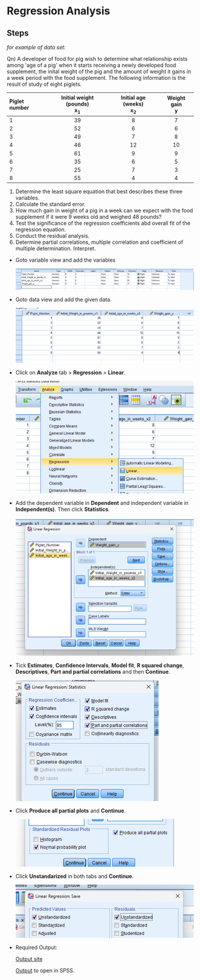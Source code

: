 # Regression Analysis

## Steps

_for example of data set:_

Qn) A developer of food for pig wish to determine what relationship exists among 'age of a pig' when it starts receiving a newly developed food supplement, the inital weight of the pig and the amount of weight it gains in a week period with the food supplement. The following information is the result of study of eight piglets.

| Piglet number<br/> | Initial weight (pounds)<br/><center>x<sub>1</sub></center> | Initial age (weeks)<br/><center>x<sub>2</sub></center> | Weight gain<br/><center>y</center> |
| :----------------- | :--------------------------------------------------------: | :----------------------------------------------------: | :--------------------------------: |
| 1                  |                             39                             |                           8                            |                 7                  |
| 2                  |                             52                             |                           6                            |                 6                  |
| 3                  |                             49                             |                           7                            |                 8                  |
| 4                  |                             46                             |                           12                           |                 10                 |
| 5                  |                             61                             |                           9                            |                 9                  |
| 6                  |                             35                             |                           6                            |                 5                  |
| 7                  |                             25                             |                           7                            |                 3                  |
| 8                  |                             55                             |                           4                            |                 4                  |

1. Determine the least square equation that best describes these three variables.
2. Calculate the standard error.
3. How much gain in weight of a pig in a week can we expect with the food supplement if it were 9 weeks old and weighed 48 pounds?
4. Test the significance of the regression coefficients abd overall fit of the regression equation.
5. Conduct the residual analysis.
6. Determine partial correlations, multiple correlation and coefficient of multiple determination. Interpret.

- Goto variable view and add the variables

  ![Variable view](assets/variableView.png)

- Goto data view and add the given data.

  ![Data view](assets/dataView.png)

- Click on **Analyze** tab > **Regression** > **Linear**.

  ![Step](assets/step.png)

- Add the dependent variable in **Dependent** and independent variable in **Independent(s)**. Then click **Statistics**.

  ![Dependent List](assets/dependentList.png)

- Tick **Estimates**, **Confidence Intervals**, **Model fit**, **R squared change**, **Descriptives**, **Part and partial correlations** and then **Continue**.

  ![Statistics](assets/statistics.png)

- Click **Produce all partial plots** and **Continue**.

  ![Plots](assets/plots.png)

- Click **Unstandarized** in both tabs and **Continue**.

  ![Save](assets/save.png)

- Required Output:

  [Output site](https://sthsuyash.github.io/regression-analysis-output/)

  [Output](assets/Output1.spv) to open in SPSS.

